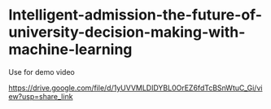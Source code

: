 # Intelligent-admission-the-future-of-university-decision-making-with-machine-learning

Use for demo video

https://drive.google.com/file/d/1yUVVMLDIDYBL0OrEZ6fdTcBSnWtuC_Gi/view?usp=share_link
